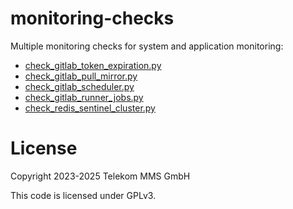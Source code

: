 # monitoring-checks

Multiple monitoring checks for system and application monitoring:

- [check_gitlab_token_expiration.py](check-plugins/check_gitlab_token_expiration/README.md)
- [check_gitlab_pull_mirror.py](check-plugins/check_gitlab_pull_miror/README.md)
- [check_gitlab_scheduler.py](check-plugins/check_gitlab_scheduler/README.md)
- [check_gitlab_runner_jobs.py](check-plugins/check_gitlab_runner_jobs/README.md)
- [check_redis_sentinel_cluster.py](check-plugins/check_redis_sentinel_cluster/README.md)

# License

Copyright 2023-2025 Telekom MMS GmbH

This code is licensed under GPLv3.
